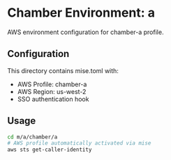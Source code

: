 # Chamber Environment: a

AWS environment configuration for chamber-a profile.

## Configuration

This directory contains mise.toml with:
- AWS Profile: chamber-a
- AWS Region: us-west-2
- SSO authentication hook

## Usage

```bash
cd m/a/chamber/a
# AWS profile automatically activated via mise
aws sts get-caller-identity
```
